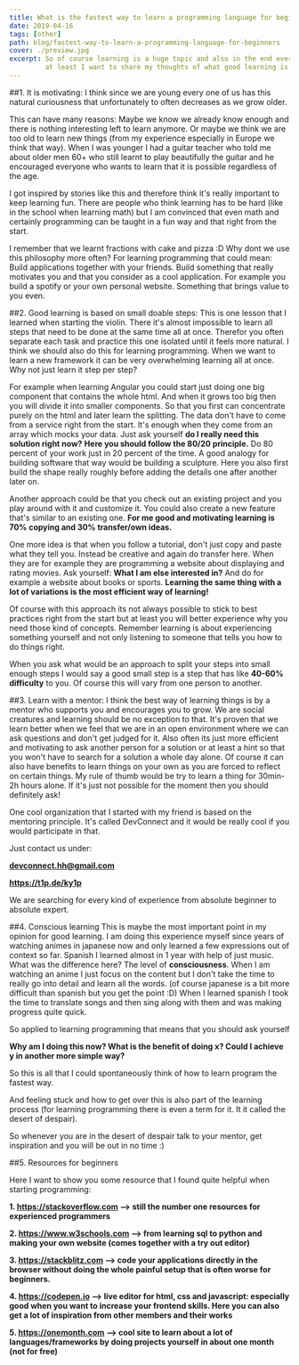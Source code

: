 ```yaml
---
title: What is the fastest way to learn a programming language for beginners?
date: 2019-04-16
tags: [other]
path: blog/fastest-way-to-learn-a-programming-language-for-beginners
cover: ./preview.jpg
excerpt: So of course learning is a huge topic and also in the end everyone will have to find his own ways of learning but here
         at least I want to share my thoughts of what good learning is meaning to me and what is the fastest way to learn programming.
---
```


##1. It is motivating:
I think since we are young every one of us has this natural curiousness that unfortunately to
often decreases as we grow older. 

This can have many reasons: Maybe we know we already know enough and there is nothing interesting left to learn anymore.
Or maybe we think we are too old to learn new things (from my experience especially in Europe we think that way).
When I was younger I had a guitar teacher who told me about older men 60+ who still learnt to play beautifully the guitar and he 
encouraged everyone who wants to learn that it is possible regardless of the age.

I got inspired by stories like this and therefore think it's really important to keep learning fun.
There are people who think learning has to be hard (like in the school when learning math) but I am convinced that even math and certainly programming
can be taught in a fun way and that right from the start. 

I remember that we learnt fractions with cake and pizza :D Why dont we use this philosophy more often?
For learning programming that could mean: Build applications together with your friends. Build something that really motivates you and that you consider as a cool application.
For example you build a spotify or your own personal website. Something that brings value to you even.

##2. Good learning is based on small doable steps:
This is one lesson that I learned when starting the violin. There it's almost impossible to learn all steps that need to be done at the same time all at once.
Therefor you often separate each task and practice this one isolated until it feels more natural. I think we should also do this for learning programming.
When we want to learn a new framework it can be very overwhelming learning all at once. Why not just learn it step per step?

For example when learning Angular you could start just doing one big component that contains the whole html.
And when it grows too big then you will divide it into smaller components. So that you first can concentrate purely on the html and later learn the splitting.
The data don't have to come from a service right from the start. It's enough when they come from an array which mocks your data.
Just ask yourself **do I really need this solution right now?**
**Here you should follow the 80/20 principle.** Do 80 percent of your work just in 20 percent of the time.
A good analogy for building software that way would be building a sculpture. Here you also first build the shape really roughly before adding the details
one after another later on.

Another approach could be that you check out an existing project and you play around with it
and customize it. You could also create a new feature that's similar to an existing one.
**For me good and motivating learning is 70% copying and 30% transfer/own ideas.**

One more idea is that when you follow a tutorial, don't just copy and paste what they tell you.
Instead be creative and again do transfer here. When they are for example they are programming a website about displaying and rating movies.
Ask yourself: **What I am else interested in?** And do for example a website about books or sports. 
**Learning the same thing with a lot of variations
is the most efficient way of learning!**

Of course with this approach its not always possible to stick to best practices right from the start but at least you will better 
experience why you need those kind of concepts. Remember learning is about experiencing something yourself and not only listening to someone that tells you how to do things right.

When you ask what would be an approach to split your steps into small enough steps I would say a good small step is a step
that has like **40-60% difficulty** to you. Of course this will vary from one person to another.

##3. Learn with a mentor:
I think the best way of learning things is by a mentor who supports you and encourages you to grow.
We are social creatures and learning should be no exception to that. It's proven that we learn better when we feel that we are
in an open environment where we can ask questions and don't get judged for it.
Also often its just more efficient and motivating to ask another person for a solution or at least a hint so that you won't have
to search for a solution a whole day alone. Of course it can also have benefits to learn things on your own as you are forced to reflect on certain things.
My rule of thumb would be try to learn a thing for 30min-2h hours alone. If it's just not possible for the moment then you should definitely ask!

One cool organization that I started with my friend is based on the mentoring principle. It's called DevConnect and it would be really cool if you would participate in that.

Just contact us under:

**devconnect.hh@gmail.com**

**https://t1p.de/ky1p**

We are searching for every kind of experience from absolute beginner to absolute expert.

##4. Conscious learning
This is maybe the most important point in my opinion for good learning.
I am doing this experience myself since years of watching animes in japanese now and only learned a few expressions out of context so far.
Spanish I learned almost in 1 year with help of just music.
What was the difference here?
The level of **consciousness**.
When I am watching an anime I just focus on the content but I don't take the time to really go into detail and learn all the words. (of course japanese is a bit more difficult than spanish but you get the point :D)
When I learned spanish I took the time to translate songs and then sing along with them and was making progress quite quick.

So applied to learning programming that means that you should ask yourself 

**Why am I doing this now? What is the benefit of doing x? Could I achieve y in another more simple way?**

So this is all that I could spontaneously think of how to learn program the fastest way.

And feeling stuck and how to get over this is also part of the learning process (for learning programming there is even a term for it.
It it called the desert of despair).

So whenever you are in the desert of despair talk to your mentor, get inspiration and you will be out in no time :)


##5. Resources for beginners

Here I want to show you some resource that I found quite helpful when starting programming:

**1. https://stackoverflow.com --> still the number one resources for experienced programmers**

**2. https://www.w3schools.com --> from learning sql to python and making your own website (comes together with a try out editor)**

**3. https://stackblitz.com --> code your applications directly in the browser without doing the whole painful setup that is often worse for beginners.**

**4. https://codepen.io --> live editor for html, css and javascript: especially good when you want to increase your frontend skills. Here you can also get a lot of inspiration from other members and their works**

**5. https://onemonth.com --> cool site to learn about a lot of languages/frameworks by doing projects yourself in about one month (not for free)**














